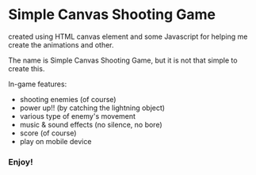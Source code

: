 # Simple Canvas Shooting Game

created using HTML canvas element and some Javascript for helping me create the animations and other.

The name is Simple Canvas Shooting Game, but it is not that simple to create this.

In-game features:
- shooting enemies (of course)
- power up!! (by catching the lightning object)
- various type of enemy's movement
- music & sound effects (no silence, no bore)
- score (of course)
- play on mobile device

### Enjoy!
